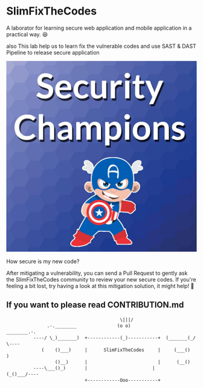 # SlimFixTheCodes

A laborator for learning secure web application and mobile application in a practical way. 😆

also This lab help us to learn fix the vulnerable codes and use SAST & DAST Pipeline to release secure application

![Getting Started](sc.png)


How secure is my new code?

After mitigating a vulnerability, you can send a Pull Request to gently ask the SlimFixTheCodes community to review your new secure codes. If you're feeling a bit lost, try having a look at this mitigation solution, it might help! 🚀

## If you want to please read CONTRIBUTION.md


                                	          \|||/                                               
                   .-.________               (o o)              ________.-.                    
              ----/ \_)_______)  +------------(_)-----------+  (_______(_/ \----               
                 (    ()___)     |      SlimFixTheCodes     |     (___()     )                  
                      ()__)      |                          |      (__()                        
              ----\___()_)       |	                      |       (_()___/----                
                                 +------------Ooo-----------+                                
                                                                                      


                                                                                 